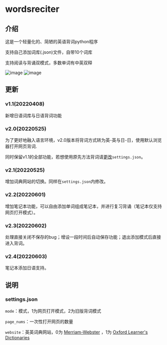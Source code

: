 # wordsreciter
## 介绍
这是一个轻量化的、简陋的英语背词python程序

支持自己添加词库(.json)文件，自带10个词库

支持阅读与背诵双模式，多数单词有中英双释

![image](https://user-images.githubusercontent.com/88281489/160550019-4aa8b438-81a0-4a6c-9b7b-a426e3112adc.png)
![image](https://user-images.githubusercontent.com/88281489/160550106-234ec3d7-df53-4b71-acfc-8b05ef729cf0.png)  
## 更新
### v1.1(20220408)
新增日语词库与日语背词功能
### v2.0(20220525)
为了更好地融入语言环境，v2.0版本将背词方式转为英-英与日-日，使用默认浏览器打开网页背词.

同时保留v1.1的全部功能，若想使用原先方法背词请[更改](#settingsjson)`settings.json`。

### v2.1(20220525)
增加词典网站的切换。同样在`settings.json`内修改。
### v2.2(20220601)
增加笔记本功能，可以自由添加单词组成笔记本，并进行复习背诵（笔记本仅支持网页打开模式）。
### v2.3(20220602)
处理直接关闭不保存的bug；增设一段时间后自动保存功能；退出添加模式后直接进入背词。
### v2.4(20220603)
笔记本添加日语支持。
## 说明
### settings.json
`mode`：模式，1为网页打开模式，2为旧版背词模式

`page_nums`：一次性打开网页的数量


`website`：英英词典网站，0为 [Merriam-Webster](https://www.merriam-webster.com/) ，1为 [Oxford Learner's Dictionaries](https://www.oxfordlearnersdictionaries.com/)